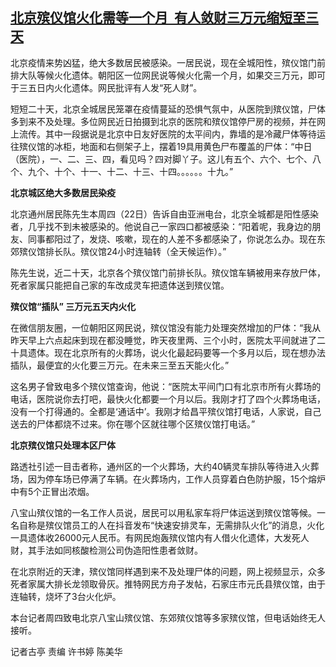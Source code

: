 <!--1671697149000-->
[北京殡仪馆火化需等一个月  有人敛财三万元缩短至三天](https://www.rfa.org/mandarin/yataibaodao/huanjing/gt1-12222022031838.html)
------

<p><span style="font-weight: 400;">北京疫情来势凶猛，绝大多数居民被感染。一居民说，现在全城阳性，殡仪馆门前排大队等候火化遗体。朝阳区一位网民说等候火化需一个月，如果交三万元，即可于三五日内火化遗体。网民批评有人发“死人财”。</span></p><p><span style="font-weight: 400;">短短二十天，北京全城居民笼罩在疫情蔓延的恐惧气氛中，从医院到殡仪馆，尸体多到来不及处理。多位网民近日拍摄到北京的医院和殡仪馆停尸房的视频，并在网上流传。其中一段据说是北京中日友好医院的太平间内，靠墙的是冷藏尸体等待运往殡仪馆的冰柜，地面和右侧架子上，摆着19具用黄色尸布覆盖的尸体：“中日（医院），一、二、三、四，看见吗？四对脚丫子。这儿有五个、六个、七个、八个、九个、十个、十一、十二、十三、十四。。。。。。十九。”</span></p><p><b>北京城区绝大多数居民染疫</b></p><p><span style="font-weight: 400;">北京通州居民陈先生本周四（22日）告诉自由亚洲电台，北京全城都是阳性感染者，几乎找不到未被感染的。他说自己一家四口都被感染：“阳着呢，我身边的朋友、同事都阳过了，发烧、咳嗽，现在的人差不多都感染了，你说怎么办。现在东郊殡仪馆排长队。殡仪馆24小时连轴转（全天候运作）。”</span></p><p><span style="font-weight: 400;">陈先生说，近二十天，北京各个殡仪馆门前排长队。殡仪馆车辆被用来存放尸体，死者家属只能把自己家的车改成灵车把遗体送到殡仪馆。</span></p><p><b>殡仪馆“插队” 三万元五天内火化</b></p><p><span style="font-weight: 400;">在微信朋友圈，一位朝阳区网民说，殡仪馆没有能力处理突然增加的尸体：“我从昨天早上六点起床到现在都没睡觉，昨天夜里两、三个小时，医院太平间就进了二十具遗体。现在北京所有的火葬场，说火化最起码要等一个多月以后，现在想办法插队，最便宜的火化要三万元。在未来三至五天能火化。”</span></p><p><span style="font-weight: 400;">这名男子曾致电多个殡仪馆查询，他说：“医院太平间门口有北京市所有火葬场的电话，医院说你去打吧，最快火化都要一个月以后。我刚才打了四个火葬场电话，没有一个打得通的。全都是‘通话中’。我刚才给昌平殡仪馆打电话，人家说，自己送去的尸体都烧不过来。你在哪个区就往哪个区殡仪馆打电话。”</span></p><p><b>北京殡仪馆只处理本区尸体</b></p><p><span style="font-weight: 400;">路透社引述一目击者称，通州区的一个火葬场，大约40辆灵车排队等待进入火葬场，因为停车场已停满了车辆。在火葬场内，工作人员穿着白色防护服，15个熔炉中有5个正冒出浓烟。</span></p><p><span style="font-weight: 400;">八宝山殡仪馆的一名工作人员说，居民可以用私家车将尸体运送到殡仪馆等候。一名自称是殡仪馆员工的人在抖音发布“快速安排灵车，无需排队火化”的消息，火化一具遗体收26000元人民币。有网民炮轰殡仪馆内有人借火化遗体，大发死人财，其手法如同核酸检测公司伪造阳性患者敛财。</span></p><p><span style="font-weight: 400;">在北京附近的天津，殡仪馆同样遇到来不及处理尸体的问题，网上视频显示，众多死者家属大排长龙领取骨灰。推特网民方舟子发帖，石家庄市元氏县殡仪馆，由于连轴转，烧坏了3台火化炉。</span></p><p><span style="font-weight: 400;">本台记者周四致电北京八宝山殡仪馆、东郊殡仪馆等多家殡仪馆，但电话始终无人接听。</span></p><p></p><p><span style="font-weight: 400;">记者古亭 责编 许书婷 陈美华</span></p><p><br/><br/></p>
